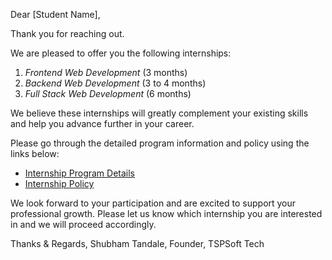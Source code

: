 Dear [Student Name],

Thank you for reaching out.

We are pleased to offer you the following internships:

1. *Frontend Web Development* (3 months)
2. *Backend Web Development* (3 to 4 months)
3. *Full Stack Web Development* (6 months)

We believe these internships will greatly complement your existing skills and help you advance further in your career.

Please go through the detailed program information and policy using the links below:

- [Internship Program Details](https://tspsoft.tech/internship)
- [Internship Policy](https://tspsoft.tech/internship-policy)

We look forward to your participation and are excited to support your professional growth. Please let us know which internship you are interested in and we will proceed accordingly.

Thanks & Regards,
Shubham Tandale,
Founder,
TSPSoft Tech